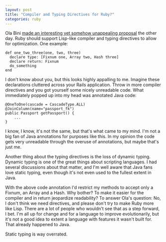 ```yaml
---
layout: post
title: "Compiler and Typing Directives for Ruby?"
categories: ruby
---
```

Ola Bini [made an interesting yet somehow unappealing proposal](http://ola-bini.blogspot.com/2007/09/should-ruby-have-optional-typing-and.html) the other day. Ruby should support Lisp-like compiler and typing directives to allow for optimization. One example:

    def one_two_three(one, two, three)
      declare type: [Fixnum one, Array two, Hash three]
      declare return: Fixnum
      do_something
    end

I don't know about you, but this looks highly appalling to me. Imagine these declarations cluttered across your Rails application. Throw in more compiler directives and you got yourself some nicely unreadable code. What immediately popped up into my head was annotated Java code:

    @OneToOne(cascade = CascadeType.ALL)
    @JoinColumn(name="passport_fk")
    public Passport getPassport() {
        ...
    }

I know, I know, it's not the same, but that's what came to my mind. I'm not a big fan of Java annotations for purposes like this. In my opinion the code gets very unreadable through the overuse of annotations, but maybe that's just me.

Another thing about the typing directives is the loss of dynamic typing. Dynamic typing is one of the great things about scripting languages. I had several discussions about that matter, and I'm well aware that Java fans love static typing, even though it's not even used to the fullest extent in Java.

With the above code annotation I'd restrict my methods to accept only a Fixnum, an Array and a Hash. Why bother? To make it easier for the compiler and in return jeopardize readability? To answer Ola's question: No, I don't think we need directives, and please don't try to make Ruby more like Lisp. There are a lot of people who wouldn't see that as a step forward, I bet. I'm all up for change and for a language to improve evolutionarily, but it's not a good idea to extent a language with features it wasn't built for. That already happened to Java.

Static typing is way overrated.
